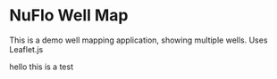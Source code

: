 # NuFlo Well Map

This is a demo well mapping application, showing multiple wells.
Uses Leaflet.js


hello this is a test